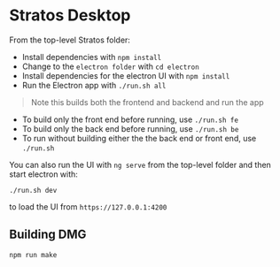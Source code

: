 # Stratos Desktop

From the top-level Stratos folder:

- Install dependencies with `npm install`
- Change to the `electron folder` with `cd electron`
- Install dependencies for the electron UI with `npm install`
- Run the Electron app with `./run.sh all`

> Note this builds both the frontend and backend and run the app

- To build only the front end before running, use `./run.sh fe`
- To build only the back end before running, use `./run.sh be`
- To run without building either the the back end or front end, use `./run.sh`


You can also run the UI with `ng serve` from the top-level folder and then start electron with:

`./run.sh dev`

to load the UI from `https://127.0.0.1:4200`

## Building DMG

`npm run make`
